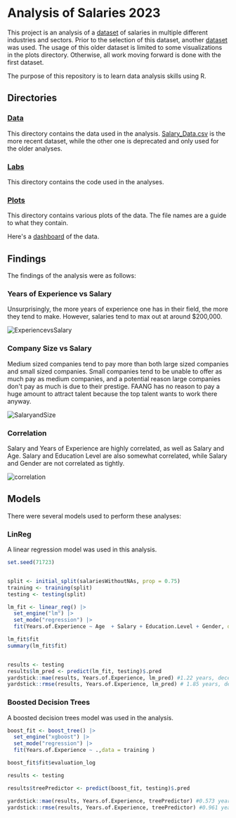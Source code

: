 # Analysis of Salaries 2023

This project is an analysis of a [dataset](https://www.kaggle.com/datasets/mohithsairamreddy/salary-data) of salaries in multiple different industries and sectors. Prior to the selection of this dataset, another [dataset](`https://www.kaggle.com/datasets/arnabchaki/data-science-salaries-2023`) was used. The usage of this older dataset is limited to some visualizations in the plots directory. Otherwise, all work moving forward is done with the first dataset. 

The purpose of this repository is to learn data analysis skills using R. 

## Directories

### [Data](https://github.com/StockierAsp9634/DataSci/tree/main/Data)
This directory contains the data used in the analysis. [Salary_Data.csv](https://github.com/StockierAsp9634/DataSci/blob/main/Data/Salary_Data.csv) is the more recent dataset, while the other one is deprecated and only used for the older analyses. 

### [Labs](https://github.com/StockierAsp9634/DataSci/tree/main/labs)
This directory contains the code used in the analyses. 

### [Plots](https://github.com/StockierAsp9634/DataSci/tree/main/plots)
This directory contains various plots of the data. The file names are a guide to what they contain. 

Here's a [dashboard](https://stockierasp9634.github.io/DataSci/dashboard.html) of the data. 

## Findings

The findings of the analysis were as follows: 

### Years of Experience vs Salary
Unsurprisingly, the more years of experience one has in their field, the more they tend to make. However, salaries tend to max out at around $200,000. 

![ExperiencevsSalary](https://github.com/StockierAsp9634/DataSci/assets/73668708/b0fb73ac-4d11-4214-bdd0-213c460591d9)

### Company Size vs Salary
Medium sized companies tend to pay more than both large sized companies and small sized companies. Small companies tend to be unable to offer as much pay as medium companies, and a potential reason large companies don't pay as much is due to their prestige. FAANG has no reason to pay a huge amount to attract talent because the top talent wants to work there anyway. 

![SalaryandSize](https://github.com/StockierAsp9634/DataSci/assets/73668708/daaf38ea-0dfa-4293-b2c3-7e9e04f87e3c)


### Correlation
Salary and Years of Experience are highly correlated, as well as Salary and Age. Salary and Education Level are also somewhat correlated, while Salary and Gender are not correlated as tightly. 

![correlation](https://github.com/StockierAsp9634/DataSci/assets/73668708/19f7e4dd-0b4c-48be-979c-a63fc74f8362)

## Models

There were several models used to perform these analyses: 

### LinReg
A linear regression model was used in this analysis. 

``` R
set.seed(71723)


split <- initial_split(salariesWithoutNAs, prop = 0.75)
training <- training(split)
testing <- testing(split)

lm_fit <- linear_reg() |> 
  set_engine("lm") |> 
  set_mode("regression") |> 
  fit(Years.of.Experience ~ Age  + Salary + Education.Level + Gender, data = training)

lm_fit$fit
summary(lm_fit$fit)


results <- testing
results$lm_pred <- predict(lm_fit, testing)$.pred
yardstick::mae(results, Years.of.Experience, lm_pred) #1.22 years, decently accurate prediction of Years of Experience
yardstick::rmse(results, Years.of.Experience, lm_pred) # 1.85 years, decently accurate prediction
```
### Boosted Decision Trees
A boosted decision trees model was used in the analysis. 

``` R
boost_fit <- boost_tree() |> 
  set_engine("xgboost") |> 
  set_mode("regression") |> 
  fit(Years.of.Experience ~ .,data = training )

boost_fit$fit$evaluation_log

results <- testing

results$treePredictor <- predict(boost_fit, testing)$.pred

yardstick::mae(results, Years.of.Experience, treePredictor) #0.573 years, very accurate prediction of Years of Experience
yardstick::rmse(results, Years.of.Experience, treePredictor) #0.961 years, accurate prediction of Years of Experience
```


